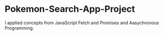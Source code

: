 # Pokemon-Search-App-Project
I applied concepts from JavaScript Fetch and Promises and Aasychronous Programming.
